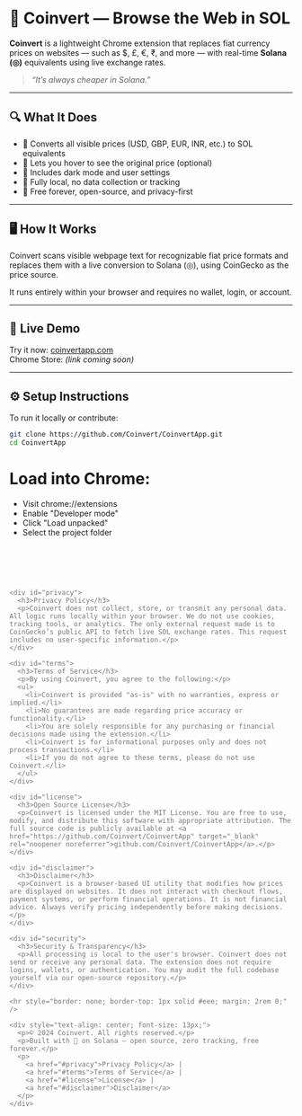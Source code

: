 # 🧩 Coinvert — Browse the Web in SOL

**Coinvert** is a lightweight Chrome extension that replaces fiat currency prices on websites — such as $, £, €, ₹, and more — with real-time **Solana (◎)** equivalents using live exchange rates.

> _“It’s always cheaper in Solana.”_

---

## 🔍 What It Does

- 💸 Converts all visible prices (USD, GBP, EUR, INR, etc.) to SOL equivalents  
- 🧠 Lets you hover to see the original price (optional)  
- 🌙 Includes dark mode and user settings  
- 🔐 Fully local, no data collection or tracking  
- 🧾 Free forever, open-source, and privacy-first

---

## 🖥 How It Works

Coinvert scans visible webpage text for recognizable fiat price formats and replaces them with a live conversion to Solana (◎), using CoinGecko as the price source.

It runs entirely within your browser and requires no wallet, login, or account.

---

## 🧪 Live Demo

Try it now: [coinvertapp.com](https://coinvertapp.com)  
Chrome Store: *(link coming soon)*

---

## ⚙️ Setup Instructions

To run it locally or contribute:

```bash
git clone https://github.com/Coinvert/CoinvertApp.git
cd CoinvertApp
```
# Load into Chrome:
- Visit chrome://extensions
- Enable "Developer mode"
- Click "Load unpacked"
- Select the project folder

<section id="footer-legal" style="padding: 4rem 0; font-size: 14px; color: #777;">
  <div style="max-width: 800px; margin: 0 auto; display: flex; flex-direction: column; gap: 2rem;">

    <div id="privacy">
      <h3>Privacy Policy</h3>
      <p>Coinvert does not collect, store, or transmit any personal data. All logic runs locally within your browser. We do not use cookies, tracking tools, or analytics. The only external request made is to CoinGecko’s public API to fetch live SOL exchange rates. This request includes no user-specific information.</p>
    </div>

    <div id="terms">
      <h3>Terms of Service</h3>
      <p>By using Coinvert, you agree to the following:</p>
      <ul>
        <li>Coinvert is provided "as-is" with no warranties, express or implied.</li>
        <li>No guarantees are made regarding price accuracy or functionality.</li>
        <li>You are solely responsible for any purchasing or financial decisions made using the extension.</li>
        <li>Coinvert is for informational purposes only and does not process transactions.</li>
        <li>If you do not agree to these terms, please do not use Coinvert.</li>
      </ul>
    </div>

    <div id="license">
      <h3>Open Source License</h3>
      <p>Coinvert is licensed under the MIT License. You are free to use, modify, and distribute this software with appropriate attribution. The full source code is publicly available at <a href="https://github.com/Coinvert/CoinvertApp" target="_blank" rel="noopener noreferrer">github.com/Coinvert/CoinvertApp</a>.</p>
    </div>

    <div id="disclaimer">
      <h3>Disclaimer</h3>
      <p>Coinvert is a browser-based UI utility that modifies how prices are displayed on websites. It does not interact with checkout flows, payment systems, or perform financial operations. It is not financial advice. Always verify pricing independently before making decisions.</p>
    </div>

    <div id="security">
      <h3>Security & Transparency</h3>
      <p>All processing is local to the user's browser. Coinvert does not send or receive any personal data. The extension does not require logins, wallets, or authentication. You may audit the full codebase yourself via our open-source repository.</p>
    </div>

    <hr style="border: none; border-top: 1px solid #eee; margin: 2rem 0;" />

    <div style="text-align: center; font-size: 13px;">
      <p>© 2024 Coinvert. All rights reserved.</p>
      <p>Built with 💜 on Solana — open source, zero tracking, free forever.</p>
      <p>
        <a href="#privacy">Privacy Policy</a> |
        <a href="#terms">Terms of Service</a> |
        <a href="#license">License</a> |
        <a href="#disclaimer">Disclaimer</a>
      </p>
    </div>
  </div>
</section>


